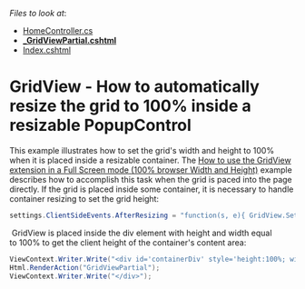 <!-- default file list -->
*Files to look at*:

* [HomeController.cs](./CS/GridView/Controllers/HomeController.cs)
* **[_GridViewPartial.cshtml](./CS/GridView/Views/Home/_GridViewPartial.cshtml)**
* [Index.cshtml](./CS/GridView/Views/Home/Index.cshtml)
<!-- default file list end -->
# GridView - How to automatically resize the grid to 100% inside a resizable PopupControl


<p>This example illustrates how to set the grid's width and height to 100% when it is placed inside a resizable container. The <a href="https://supportcenter.devexpress.com/ticket/details/t830635/how-to-use-the-gridview-extension-in-full-screen-mode-100-browser-width-and-height">How to use the GridView extension in a Full Screen mode (100% browser Width and Height)</a> example describes how to accomplish this task when the grid is paced into the page directly. If the grid is placed inside some container, it is necessary to handle container resizing to set the grid height:</p>


```cs
settings.ClientSideEvents.AfterResizing = "function(s, e){ GridView.SetHeight(document.getElementById('containerDiv').clientHeight); }";

```


<p> GridView is placed inside the div element with height and width equal to 100% to get the client height of the container's content area:</p>


```cs
ViewContext.Writer.Write("<div id='containerDiv' style='height:100%; widht:100%'>");
Html.RenderAction("GridViewPartial");
ViewContext.Writer.Write("</div>");
```



<br/>


